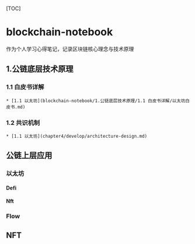 [TOC]

# blockchain-notebook
作为个人学习心得笔记，记录区块链核心理念与技术原理



## 1.公链底层技术原理

### 1.1 白皮书详解

    * [1.1 以太坊](blockchain-notebook/1.公链底层技术原理/1.1 白皮书详解/以太坊白皮书.md)

### 1.2 共识机制

    * [1.1 以太坊](chapter4/develop/architecture-design.md)


## 公链上层应用

### 以太坊

#### Defi

#### Nft


### Flow

## NFT


